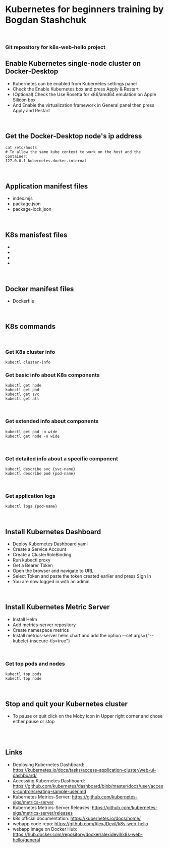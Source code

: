 # Kubernetes for beginners training by Bogdan Stashchuk

<br />

### Git repository for k8s-web-hello project

## Enable Kubernetes single-node cluster on Docker-Desktop 
* Kubernetes can be enabled from Kubernetes settings panel
* Check the Enable Kubernetes box and press Apply & Restart 
* (Optional) Check the Use Rosetta for x86/amd64 emulation on Apple Silicon box
* And Enable the virtualization framework in General panel then press Apply and Restart

<br />

## Get the Docker-Desktop node's ip address
    cat /etc/hosts
    # To allow the same kube context to work on the host and the container:
    127.0.0.1 kubernetes.docker.internal

<br />

## Application manifest files
* index.mjs
* package.json
* package-lock.json

<br />

## K8s manisfest files
* 
*
*
*

<br />

## Docker manifest files
* Dockerfile

<br />

## K8s commands

<br />

### Get K8s cluster info
    kubectl cluster-info

### Get basic info about K8s components
    kubectl get node
    kubectl get pod
    kubectl get svc
    kubectl get all

<br />

### Get extended info about components
    kubectl get pod -o wide
    kubectl get node -o wide

<br />

### Get detailed info about a specific component
    kubectl describe svc {svc-name}
    kubectl describe pod {pod-name}

<br />

### Get application logs
    kubectl logs {pod-name}
    
<br />

## Install Kubernetes Dashboard 
* Deploy Kubernetes Dashboard yaml 
* Create a Service Account
* Create a ClusterRoleBinding
* Run kubectl proxy
* Get a Bearer Token
* Open the browser and navigate to URL
* Select Token and paste the token created earlier and press Sign In
* You are now logged in with an admin 

<br />

## Install Kubernetes Metric Server
* Install Helm
* Add metrics-server repository
* Create namespace metrics
* Install metrics-server helm chart and add the option --set args={"--kubelet-insecure-tls=true"}

<br />

### Get top pods and nodes
    kubectl top pods
    kubectl top node

<br />

## Stop and quit your Kubernetes cluster
* To pause or quit click on the Moby icon in Upper right corner and chose either pause or stop 

<br />
<br />

## Links
* Deploying Kubernetes Dashboard: https://kubernetes.io/docs/tasks/access-application-cluster/web-ui-dashboard/
* Accessing Kubernetes Dashboard: https://github.com/kubernetes/dashboard/blob/master/docs/user/access-control/creating-sample-user.md
* Kubernetes Metrics-Server: https://github.com/kubernetes-sigs/metrics-server
* Kubernetes Metrics-Server Releases: https://github.com/kubernetes-sigs/metrics-server/releases
* k8s official documentation: https://kubernetes.io/docs/home/
* webapp code repo: https://github.com/AlexJDevil/k8s-web-hello
* webapp image on Docker Hub: https://hub.docker.com/repository/docker/alexjdevil/k8s-web-hello/general

